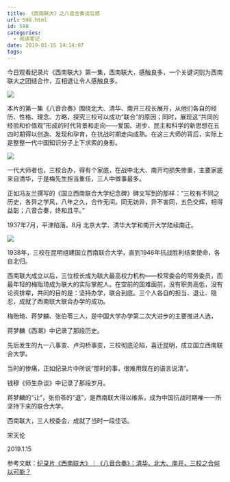 ```yaml
---
title: 《西南联大》之八音合奏读后感
url: 598.html
id: 598
categories:
  - 阅读笔记
date: 2019-01-15 14:14:07
tags:
---
```


今日观看纪录片《西南联大》第一集，西南联大，感触良多，一个关键词则为西南联大之团结合作，互相退让令人感触良多。

![](https://blog.songtianlun.cn/wp-content/uploads/2019/01/u31523120284089548273fm173app49fJPEG.jpeg)

本片的第一集《八音合奏》围绕北大、清华、南开三校长展开，从他们各自的经历、性格、理念、方略，探究三校可以成功“联合”的原因；同时，展现这“共同的经验和价值观”形成的时代背景和走向——爱国、进步、民主和科学的新思想在五四时期得以创造、发现和孕育，在抗战时期走向成熟。在这三大师的背后，实际上是整整一代中国知识分子上下求索的身影。

![](https://blog.songtianlun.cn/wp-content/uploads/2019/01/u12152613393700616110fm173app49fJPEG.jpeg)

一代大师者也，三校合办，得有个家底，在战中北大、南开均损失惨重，主要家底来自清华，于是梅先生担当重任，三人中做事最多。

正如冯友兰撰写的《国立西南联合大学纪念碑》碑文写到的那样：“三校有不同之历史，各异之学风，八年之久，合作无间。同无妨异，异不害同，五色交辉，相得益彰；八音合奏，终和且平。”

1937年7月，平津陷落。8月 北京大学、清华大学和南开大学陆续南迁。

![](https://blog.songtianlun.cn/wp-content/uploads/2019/01/u25079879831732407005fm173app49fJPEG.jpeg)

1938年，三校在昆明组建国立西南联合大学，直到1946年抗战胜利结束使命，各自北归。

西南联大成立以后，三位校长成为联大最高权力机构——校常委会的常务委员，而最年轻的梅贻琦成为联大的实际掌舵人。在空前的国难面前，没有职务高低，没有论资排辈，共同的目的是：坚持办学，联合到底。三个人各自的担当、退让、隐忍，成就了西南联大联合办学的成功。

梅贻琦、蒋梦麟、张伯苓三人，是中国大学办学第二次大进步的主要推进人选，

蒋梦麟《西潮》中记录了那段历史。

先后发生的九一八事变、卢沟桥事变，三校彻底沦陷，喜迁昆明，成立国立西南联合大学。

当时的惨痛，正如纪录片中所说“那时的事，很难用现在的语言说清”。

钱穆《师生杂谈》中记录了那段岁月。

蒋梦麟的“让”，张伯苓的“退”，是西南联大得以维系，成为中国抗战时期唯一一所坚持下来的联合大学。

西南联大，三人校委会，成就了当时一段佳话。

宋天伦

2019.1.15

参考文献：[纪录片《西南联大》｜《八音合奏》：清华、北大、南开，三校之合何以可能？](https://baijiahao.baidu.com/s?id=1617299115436764814&wfr=spider&for=pc)